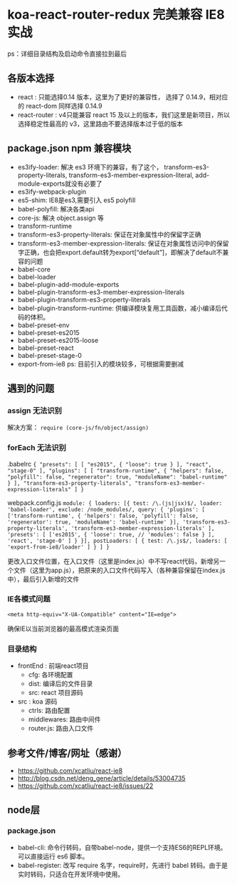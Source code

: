 # koa-react-router-redux 完美兼容 IE8 实战

ps：详细目录结构及启动命令直接拉到最后

## 各版本选择
- react : 只能选择0.14 版本，这里为了更好的兼容性， 选择了 0.14.9，相对应的 react-dom 同样选择 0.14.9
- react-router : v4只能兼容 react 15 及以上的版本，我们这里是新项目，所以选择稳定性最高的 v3，这里路由不要选择版本过于低的版本

## package.json npm 兼容模块
- es3ify-loader: 解决 es3 环境下的兼容，有了这个， transform-es3-property-literals, transform-es3-member-expression-literal, add-module-exports就没有必要了
- es3ify-webpack-plugin
- es5-shim: IE8是es3,需要引入 es5 polyfill
- babel-polyfill: 解决各类api
- core-js: 解决 object.assign 等
- transform-runtime
- transform-es3-property-literals: 保证在对象属性中的保留字正确
- transform-es3-member-expression-literals: 保证在对象属性访问中的保留字正确，也会把export.default转为export[“default”]，即解决了default不兼容的问题
- babel-core
- babel-loader
- babel-plugin-add-module-exports
- babel-plugin-transform-es3-member-expression-literals
- babel-plugin-transform-es3-property-literals
- babel-plugin-transform-runtime: 供编译模块复用工具函数，减小编译后代码的体积。
- babel-preset-env
- babel-preset-es2015
- babel-preset-es2015-loose
- babel-preset-react
- babel-preset-stage-0
- export-from-ie8
ps: 目前引入的模块较多，可根据需要删减

## 遇到的问题

### assign 无法识别
解决方案： `require (core-js/fn/object/assign)`

### forEach 无法识别
.babelrc
`{
  "presets": [
    [
      "es2015",
      {
        "loose": true
      }
    ],
    "react",
    "stage-0"
  ],
  "plugins": [
    [
      "transform-runtime",
      {
        "helpers": false,
        "polyfill": false,
        "regenerator": true,
        "moduleName": "babel-runtime"
      }
    ],
    "transform-es3-property-literals",
    "transform-es3-member-expression-literals"
  ]
}`

webpack.config.js
`module: {
    loaders: [{
      test: /\.(js|jsx)$/,
      loader: 'babel-loader',
      exclude: /node_modules/,
      query: {
        'plugins': [
          ['transform-runtime', {
            'helpers': false,
            'polyfill': false,
            'regenerator': true,
            'moduleName': 'babel-runtime'
          }],
          'transform-es3-property-literals',
          'transform-es3-member-expression-literals'
        ],
        'presets': [
          ['es2015',
            {
              'loose': true,
              // 'modules': false
            }
          ],
          'react',
          'stage-0'
        ]
      }
    }],
    postLoaders: [
      {
        test: /\.js$/,
        loaders: [
          'export-from-ie8/loader'
        ]
      }
    ]
  }`

更改入口文件位置，在入口文件（这里是index.js）中不写react代码，新增另一个文件（这里为app.js），把原来的入口文件代码写入（各种兼容保留在index.js中），最后引入新增的文件

### IE各模式问题
`<meta http-equiv="X-UA-Compatible" content="IE=edge">`

确保IE以当前浏览器的最高模式渲染页面

### 目录结构
- frontEnd : 前端react项目
  - cfg: 各环境配置
  - dist: 编译后的文件目录
  - src: react 项目源码
- src : koa 源码
  - ctrls: 路由配置
  - middlewares: 路由中间件
  - router.js: 路由入口文件

## 参考文件/博客/网址（感谢）
- https://github.com/xcatliu/react-ie8
- http://blog.csdn.net/deng_gene/article/details/53004735
- https://github.com/xcatliu/react-ie8/issues/22


## node层

### package.json
- babel-cli: 命令行转码，自带babel-node，提供一个支持ES6的REPL环境。可以直接运行 es6 脚本。
- babel-register: 改写 require 名字，require时，先进行 babel 转码。由于是实时转码，只适合在开发环境中使用。
